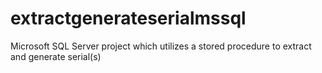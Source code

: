 # extractgenerateserialmssql
Microsoft SQL Server project which utilizes a stored procedure to extract and generate serial(s)
